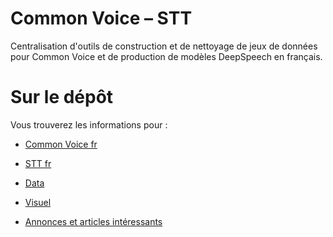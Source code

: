 # Common Voice – STT

Centralisation d'outils de construction et de nettoyage de jeux de données pour Common Voice et de production de modèles DeepSpeech en français.

# Sur le dépôt

Vous trouverez les informations pour :

- [Common Voice fr](https://github.com/Common-Voice/commonvoice-fr/tree/master/CommonVoice)

- [STT fr](https://github.com/Common-Voice/commonvoice-fr/tree/master/STT)

- [Data](https://github.com/Common-Voice/commonvoice-fr/tree/master/CommonVoice-Data)

- [Visuel](https://github.com/Common-Voice/commonvoice-fr/wiki/visuel)

- [Annonces et articles intéressants](https://github.com/Common-Voice/commonvoice-fr/tree/master/presse.md)
